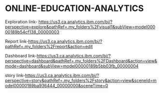 # ONLINE-EDUCATION-ANALYTICS
Exploration link- https://us3.ca.analytics.ibm.com/bi/?perspective=explore&pathRef=.my_folders%2Fvisual1&subView=model00000189b54cf138_00000003

Report link-https://us3.ca.analytics.ibm.com/bi/?pathRef=.my_folders%2Freport&action=edit

Dashboard link-https://us3.ca.analytics.ibm.com/bi/?perspective=dashboard&pathRef=.my_folders%2FDashboard&action=view&mode=dashboard&subView=model00000189b5bb03fb_00000004

story link-https://us3.ca.analytics.ibm.com/bi/?perspective=story&pathRef=.my_folders%2Fstory&action=view&sceneId=model00000189ba936444_00000000&sceneTime=0
